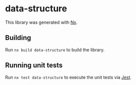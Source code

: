 # data-structure

This library was generated with [Nx](https://nx.dev).

## Building

Run `nx build data-structure` to build the library.

## Running unit tests

Run `nx test data-structure` to execute the unit tests via [Jest](https://jestjs.io).
